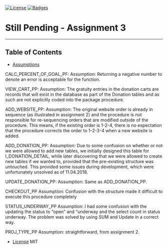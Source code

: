 [![License](http://img.shields.io/:license-mit-blue.svg?style=flat-square)](http://badges.mit-license.org) [![Badges](http://img.shields.io/:badges-9/9-ff6799.svg?style=flat-square)](https://github.com/badges/badgerbadgerbadger)

# Still Pending - Assignment 3
---







## Table of Contents

- [Assumptions](#assumptions)



CALC_PERCENT_OF_GOAL_PF:
Assumption: Returning a negative number to denote an error is acceptable for the function.

VIEW_CART_PP:
Assumption: The gratuity entries in the donation carts are records that will exist in the database as part of the Donation tables and as such are not explicitly coded into the package procedure.

ADD_WEBSITE_PP:
Assumption: The original website order is already in sequence (as illustrated in assignment 2) and the procedure is not responsible for re-sequencing orders that are modified outside of the procedure. This means, if the existing order is 1-2-4, there is no expectation that the procedure corrects the order to 1-2-3-4 when a new website is added.

ADD_DONATION_PP:
Assumption: Due to some confusion on whether or not we were allowed to add new tables, we initially designed this table for I_DONATION_DETAIL, while later discovering that we were allowed to create new tables if we wanted to, provided that the pre-existing structure was untouched.
This provided some issues during development, which were unfortunately unsolved as of 11.04.2018.

UPDATE_DONATION_PP:
Assumption: Same as ADD_DONATION_PP.

CHECKOUT_PP
Assumption: Confusion with the structure made it difficult to execute this procedure completely



STATUS_UNDERWAY_PP
Assumption: I had some confusion with the updating the status to “open” and “underway and the select count in status underway. The problem was solved by using SUM and Update in a correct way. 

PROJ_TYPE_PP
Assumption: straightforward, from assignment 2.

- [License](#license)
MIT
